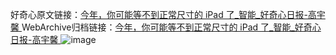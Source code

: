 好奇心原文链接：[今年，你可能等不到正常尺寸的 iPad 了_智能_好奇心日报-高宇馨 ](https://www.qdaily.com/articles/12193.html)
WebArchive归档链接：[今年，你可能等不到正常尺寸的 iPad 了_智能_好奇心日报-高宇馨 ](http://web.archive.org/web/20190623172011/https://www.qdaily.com/articles/12193.html)
![image](http://ww3.sinaimg.cn/large/007d5XDply1g3wiftxzflj30u02uyqqo)